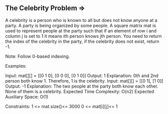 The Celebrity Problem  =>
----------------------



A celebrity is a person who is known to all but does not know anyone at a party. A party is being organized by some people.  A square matrix mat is used to represent people at the party such that if an element of row i and column j is set to 1 it means ith person knows jth person. You need to return the index of the celebrity in the party, if the celebrity does not exist, return -1.

Note: Follow 0-based indexing.

Examples:

Input: mat[][] = [[0 1 0],
                [0 0 0], 
                [0 1 0]]
Output: 1
Explanation: 0th and 2nd person both know 1. Therefore, 1 is the celebrity. 
Input: mat[][] = [[0 1],
                [1 0]]
Output: -1
Explanation: The two people at the party both know each other. None of them is a celebrity.
Expected Time Complexity: O(n2)
Expected Auxiliary Space: O(1)

Constraints:
1 <= mat.size()<= 3000
0 <= mat[i][j]<= 1

